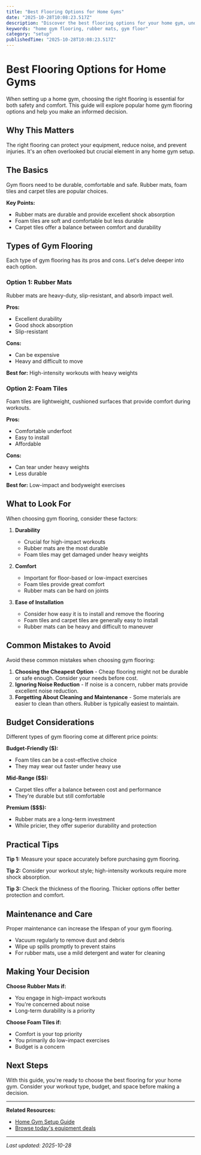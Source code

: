 ```yaml
---
title: "Best Flooring Options for Home Gyms"
date: "2025-10-28T10:08:23.517Z"
description: "Discover the best flooring options for your home gym, understand their advantages and drawbacks, and learn how to choose the right one for your needs."
keywords: "home gym flooring, rubber mats, gym floor"
category: "setup"
publishedTime: "2025-10-28T10:08:23.517Z"
---
```


# Best Flooring Options for Home Gyms 

When setting up a home gym, choosing the right flooring is essential for both safety and comfort. This guide will explore popular home gym flooring options and help you make an informed decision.

## Why This Matters

The right flooring can protect your equipment, reduce noise, and prevent injuries. It's an often overlooked but crucial element in any home gym setup.

## The Basics

Gym floors need to be durable, comfortable and safe. Rubber mats, foam tiles and carpet tiles are popular choices.

**Key Points:**
- Rubber mats are durable and provide excellent shock absorption
- Foam tiles are soft and comfortable but less durable
- Carpet tiles offer a balance between comfort and durability

## Types of Gym Flooring

Each type of gym flooring has its pros and cons. Let's delve deeper into each option.

### Option 1: Rubber Mats

Rubber mats are heavy-duty, slip-resistant, and absorb impact well.

**Pros:**
- Excellent durability
- Good shock absorption
- Slip-resistant

**Cons:** 
- Can be expensive
- Heavy and difficult to move

**Best for:** High-intensity workouts with heavy weights 

### Option 2: Foam Tiles

Foam tiles are lightweight, cushioned surfaces that provide comfort during workouts.

**Pros:**
- Comfortable underfoot
- Easy to install 
- Affordable 

**Cons:** 
- Can tear under heavy weights 
- Less durable 

**Best for:** Low-impact and bodyweight exercises 

## What to Look For

When choosing gym flooring, consider these factors:

1. **Durability**
   - Crucial for high-impact workouts
   - Rubber mats are the most durable
   - Foam tiles may get damaged under heavy weights

2. **Comfort**
   - Important for floor-based or low-impact exercises
   - Foam tiles provide great comfort
   - Rubber mats can be hard on joints

3. **Ease of Installation**
   - Consider how easy it is to install and remove the flooring 
   - Foam tiles and carpet tiles are generally easy to install
   - Rubber mats can be heavy and difficult to maneuver

## Common Mistakes to Avoid

Avoid these common mistakes when choosing gym flooring:

1. **Choosing the Cheapest Option** - Cheap flooring might not be durable or safe enough. Consider your needs before cost.
2. **Ignoring Noise Reduction** - If noise is a concern, rubber mats provide excellent noise reduction.
3. **Forgetting About Cleaning and Maintenance** - Some materials are easier to clean than others. Rubber is typically easiest to maintain.

## Budget Considerations

Different types of gym flooring come at different price points:

**Budget-Friendly ($):**
- Foam tiles can be a cost-effective choice
- They may wear out faster under heavy use

**Mid-Range ($$):**
- Carpet tiles offer a balance between cost and performance
- They're durable but still comfortable 

**Premium ($$$):**
- Rubber mats are a long-term investment
- While pricier, they offer superior durability and protection 

## Practical Tips

**Tip 1:** Measure your space accurately before purchasing gym flooring.

**Tip 2:** Consider your workout style; high-intensity workouts require more shock absorption.

**Tip 3:** Check the thickness of the flooring. Thicker options offer better protection and comfort.

## Maintenance and Care

Proper maintenance can increase the lifespan of your gym flooring.

- Vacuum regularly to remove dust and debris
- Wipe up spills promptly to prevent stains
- For rubber mats, use a mild detergent and water for cleaning

## Making Your Decision

**Choose Rubber Mats if:**
- You engage in high-impact workouts
- You're concerned about noise 
- Long-term durability is a priority 

**Choose Foam Tiles if:**
- Comfort is your top priority
- You primarily do low-impact exercises
- Budget is a concern 

## Next Steps

With this guide, you're ready to choose the best flooring for your home gym. Consider your workout type, budget, and space before making a decision.

---

**Related Resources:**
- [Home Gym Setup Guide](/guides/home-gym-setup)
- [Browse today's equipment deals](/)

---

*Last updated: 2025-10-28*
